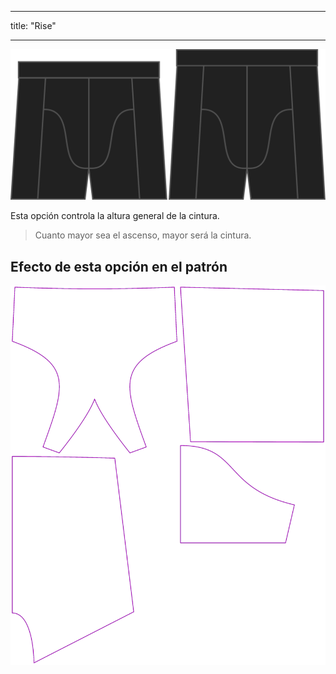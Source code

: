 - - -
title: "Rise"
- - -

![Opción de ascenso en Bruce](./rise.svg)

Esta opción controla la altura general de la cintura.

> Cuanto mayor sea el ascenso, mayor será la cintura.

## Efecto de esta opción en el patrón

![Esta imagen muestra el efecto de esta opción superponiendo varias variantes que tienen un valor diferente para esta opción](bruce_rise_sample.svg "Efecto de esta opción en el patrón")
